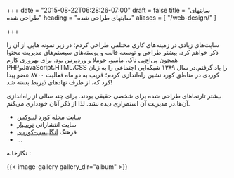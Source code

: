 +++
date = "2015-08-22T06:28:26-07:00"
draft = false
title = "سایتهای طراحی شده"
heading = "سایتهای طراحی شده"
aliases = [
    "/web-design/"
]

+++

سایت‌های زیادی در زمینه‌های کاری مختلفی طراحی کردم؛ در زیر نمونه هایی از آن را ذکر خواهم کرد. بیشتر طراحی و توسعه قالب و پوسته‌های سیستم‌های مدیریت محتوا همچون پی‌اچ‌پی ناک، مامبو، جوملا و وردپرس بود. برای بهروری کارم PHPوJavaScript،HTML،CSS را یاد گرفتم.در سال ١٣٨٩ شبکه‌ایی اجتماعی را به زبان کوردی در مناطق کورد نشین راه‌اندازی کردم؛ قریب به دو ماه فعالیت ٨٧٠٠ عضو پیدا کرد که، از طرف نهادهای ذیربط بسته شد!

بیشتر تارنماهای طراحی شده برای شخصی حقیقی بودند.  برای چند سالی از راه‌اندازی آن‌ها،در مدیریت آن استمراری دیده نشد. لذا از ذکر آنان خودداری می‌کنم.

- سایت مجله کورد [لینوکس](https://linux.krd)
- سایت انتشاراتی [نوسیار](https://nusyar.com)
- فرهنگ [انگلیسی-کوردی](https://dict.linux.krd/)
- ...

نگارخانه :

{{< image-gallery gallery_dir="album" >}}
